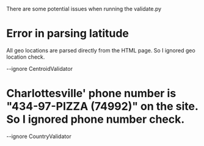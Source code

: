 There are some potential issues when running the validate.py

# Error in parsing latitude

All geo locations are parsed directly from the HTML page. So I ignored geo location check.

--ignore CentroidValidator

# Charlottesville' phone number is "434-97-PIZZA  (74992)" on the site. So I ignored phone number check.

--ignore CountryValidator